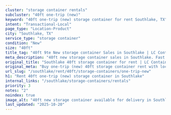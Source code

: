 ```yaml
---
cluster: "storage container rentals"
subcluster: "40ft one-trip (new)"
keyword: "40ft one-trip (new) storage container for rent Southlake, TX"
intent: "Transactional-Local"
page_type: "Location-Product"
city: "Southlake, TX"
service_type: "storage container"
condition: "New"
size: "40ft"
title_tag: "40ft 9te New storage container Sales in Southlake | LC Container"
meta_description: "40ft new storage container sales in Southlake. Fast delivery, competitive pricing. Serving storage containers area. Quote ID: X5W. Call (214) 524-4168 for your free quote today."
original_title: "Southlake 40ft storage container for rent | LC Container"
original_meta: "Buy one-trip (new) 40ft storage container rent with local delivery in Southlake, TX. LC Container — local Since 2003. Request a fast quote today."
url_slug: "/southlake/rent/40ft/storage-containers/one-trip-new"
h1: "Rent 40ft one-trip (new) storage container in Southlake"
internal_links: "/southlake/storage-containers/rentals"
priority: 3
notes: "2"
noindex: true
image_alt: "40ft new storage container available for delivery in Southlake"
last_updated: "2025-10-20"
---
```


<!-- TODO: Add unique city/inventory copy, images, and internal links here. -->
